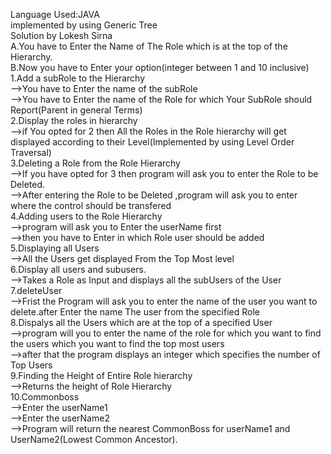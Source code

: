 
Language Used:JAVA <br>
implemented by using Generic Tree <br>
Solution by Lokesh Sirna <br>
A.You have to Enter the Name of The Role which is at the top of the Hierarchy. <br>
B.Now you have to Enter your option(integer between 1 and 10 inclusive) <br>
1.Add a subRole to the Hierarchy <br>
-->You have to Enter the name of the subRole <br>
-->You have to Enter the name of the Role for which Your SubRole should Report(Parent in general Terms) <br>
2.Display the roles in hierarchy <br>
-->if You opted for 2 then All the Roles in the Role hierarchy will get displayed according to their Level(Implemented by using Level Order Traversal)<br>
3.Deleting a Role from the Role Hierarchy<br>
-->If you have opted for 3 then program will ask you to enter the Role to be Deleted.<br>
-->After entering the Role to be Deleted ,program will ask you to enter where the control should be transfered<br>
4.Adding users to the Role Hierarchy<br>
-->program will ask you to Enter the userName first<br>
-->then you have to Enter in which Role user should be added<br>
5.Displaying all Users<br>
-->All the Users get displayed From the Top Most level<br>
6.Display all users and subusers. <br>
-->Takes a Role as Input and displays all the subUsers of the User <br>
7.deleteUser <br>
-->Frist the Program will ask you to enter the name of the user you want to delete.after Enter the name The user from the specified Role <br>
8.Dispalys all the Users which are at the top of a specified User <br>
-->program will you to enter the name of the role for which you want to find the users which you want to find the top most users <br>
-->after that the program displays an integer which specifies the number of Top Users <br>
9.Finding the Height of Entire Role hierarchy <br>
-->Returns the height of Role Hierarchy <br>
10.Commonboss <br>
-->Enter the userName1 <br>
-->Enter the userName2 <br>
-->Program will return the nearest CommonBoss for userName1 and UserName2(Lowest Common Ancestor). <br>

